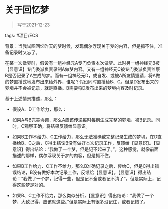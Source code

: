 # 关于回忆梦

> 写于2021-12-23

tags: #项目/ECS 


背景：当我试图回忆昨天的梦时候，发现偶尔浮现关于梦的内容，但是抓不住，准备记录时又忘了。

  

  

在某一次做梦时，假设有一组神经元A专门负责本次做梦。此时另一组神经元B被【显意识】专门委派负责录制A做梦内容。又有一组神经元C被专门委派负责监察B是否记录了A生成的梦。而有一组神经元D，或自发、或被A所友情邀请，将A做的梦直播式地发布出来给外界，谁呢？假设同时直播给B、C。但是D发布出来的梦境并不会被记录，就是直播。B需要将D发布出来的梦境内容及时记录。

  

基于上述情景描述，那么：

-   假设A、D工作给力，那么：

-   如果A与B完美协调，那么A应该传递每时每刻生成完整的梦境，被B记录。同时，C观察正确，将结果反馈给显意识。
-   如果B工作不给力、C工作给力，那么无法准确或完整记录生成的梦境，在D直播给B、C之后，C得出结论B没有做好本次记录工作，反馈给【显意识】。【显意识】得出结论：“我做了一个梦，但是记不起来了。”，这种感觉，就像前面描述的那样，偶尔浮现关于梦的内容，但是抓不住。
-   如果B工作给力、C工作不给力，那么B准确记录之后，传给C，但是C得出错误结论，B没有做好本次记录工作，反馈给【显意识】。【显意识】得出结论：“我做了一个梦，记得一些，但是记不全或者记不清了”。但是实际上，记得这些梦是对的。
-   如果B、C工作不给力，那么类似分析，【显意识】得出结论：“我做了一个梦，大致记得，应该就这些。”但是实际上有很多没记住，或者记错了。
